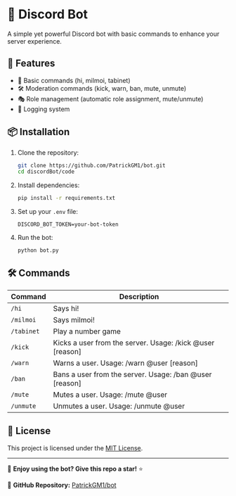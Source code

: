 # 🤖 Discord Bot
A simple yet powerful Discord bot with basic commands to enhance your server experience.

## 🚀 Features
- 🎉 Basic commands (hi, milmoi, tabinet)
- 🛠 Moderation commands (kick, warn, ban, mute, unmute)
- 🎭 Role management (automatic role assignment, mute/unmute)
- 📜 Logging system

## 📦 Installation

1. Clone the repository:
   ```sh
   git clone https://github.com/PatrickGM1/bot.git
   cd discordBot/code
   ```

2. Install dependencies:
   ```sh
   pip install -r requirements.txt
   ```

3. Set up your `.env` file:
   ```env
   DISCORD_BOT_TOKEN=your-bot-token
   ```

4. Run the bot:
   ```sh
   python bot.py
   ```

## 🛠 Commands
| Command      | Description |
|-------------|-------------|
| `/hi`       | Says hi! |
| `/milmoi`   | Says milmoi! |
| `/tabinet`  | Play a number game |
| `/kick`     | Kicks a user from the server. Usage: /kick @user [reason] |
| `/warn`     | Warns a user. Usage: /warn @user [reason] |
| `/ban`      | Bans a user from the server. Usage: /ban @user [reason] |
| `/mute`     | Mutes a user. Usage: /mute @user |
| `/unmute`   | Unmutes a user. Usage: /unmute @user |

## 📜 License

This project is licensed under the [MIT License](LICENSE).

---

🚀 **Enjoy using the bot? Give this repo a star!** ⭐

🔗 **GitHub Repository:** [PatrickGM1/bot](https://github.com/PatrickGM1/bot)
